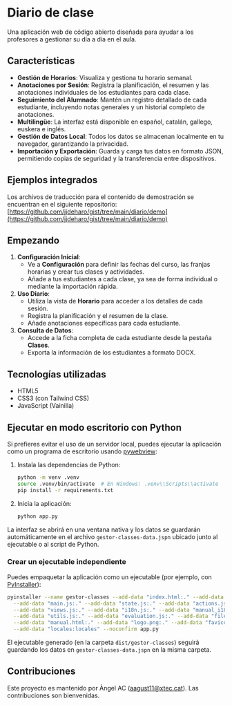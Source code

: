 # Diario de clase

Una aplicación web de código abierto diseñada para ayudar a los profesores a gestionar su día a día en el aula.

## Características

* **Gestión de Horarios**: Visualiza y gestiona tu horario semanal.
* **Anotaciones por Sesión**: Registra la planificación, el resumen y las anotaciones individuales de los estudiantes para cada clase.
* **Seguimiento del Alumnado**: Mantén un registro detallado de cada estudiante, incluyendo notas generales y un historial completo de anotaciones.
* **Multilingüe**: La interfaz está disponible en español, catalán, gallego, euskera e inglés.
* **Gestión de Datos Local**: Todos los datos se almacenan localmente en tu navegador, garantizando la privacidad.
* **Importación y Exportación**: Guarda y carga tus datos en formato JSON, permitiendo copias de seguridad y la transferencia entre dispositivos.

## Ejemplos integrados

Los archivos de traducción para el contenido de demostración se encuentran en el siguiente repositorio: [https://github.com/jjdeharo/gist/tree/main/diario/demo](https://github.com/jjdeharo/gist/tree/main/diario/demo)

## Empezando

1.  **Configuración Inicial**:
    * Ve a **Configuración** para definir las fechas del curso, las franjas horarias y crear tus clases y actividades.
    * Añade a tus estudiantes a cada clase, ya sea de forma individual o mediante la importación rápida.
2.  **Uso Diario**:
    * Utiliza la vista de **Horario** para acceder a los detalles de cada sesión.
    * Registra la planificación y el resumen de la clase.
    * Añade anotaciones específicas para cada estudiante.
3.  **Consulta de Datos**:
    * Accede a la ficha completa de cada estudiante desde la pestaña **Clases**.
    * Exporta la información de los estudiantes a formato DOCX.

## Tecnologías utilizadas

* HTML5
* CSS3 (con Tailwind CSS)
* JavaScript (Vainilla)

## Ejecutar en modo escritorio con Python

Si prefieres evitar el uso de un servidor local, puedes ejecutar la aplicación como un programa de escritorio usando [pywebview](https://pywebview.flowrl.com/):

1. Instala las dependencias de Python:
   ```bash
   python -m venv .venv
   source .venv/bin/activate  # En Windows: .venv\\Scripts\\activate
   pip install -r requirements.txt
   ```
2. Inicia la aplicación:
   ```bash
   python app.py
   ```

La interfaz se abrirá en una ventana nativa y los datos se guardarán automáticamente en el archivo `gestor-classes-data.jspn` ubicado junto al ejecutable o al script de Python.

### Crear un ejecutable independiente

Puedes empaquetar la aplicación como un ejecutable (por ejemplo, con [PyInstaller](https://pyinstaller.org/)):

```bash
pyinstaller --name gestor-classes --add-data "index.html:." --add-data "style.css:." \
  --add-data "main.js:." --add-data "state.js:." --add-data "actions.js:." \
  --add-data "views.js:." --add-data "i18n.js:." --add-data "manual_i18n.js:." \
  --add-data "utils.js:." --add-data "evaluation.js:." --add-data "filePersistence.js:." \
  --add-data "manual.html:." --add-data "logo.png:." --add-data "favicon.ico:." \
  --add-data "locales:locales" --noconfirm app.py
```

El ejecutable generado (en la carpeta `dist/gestor-classes`) seguirá guardando los datos en `gestor-classes-data.jspn` en la misma carpeta.

## Contribuciones

Este proyecto es mantenido por Àngel AC (aagust11@xtec.cat). Las contribuciones son bienvenidas.
